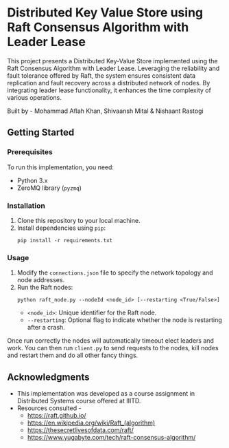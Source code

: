 # Distributed Key Value Store using Raft Consensus Algorithm with Leader Lease

This project presents a Distributed Key-Value Store implemented using the Raft Consensus Algorithm with Leader Lease. Leveraging the reliability and fault tolerance offered by Raft, the system ensures consistent data replication and fault recovery across a distributed network of nodes. By integrating leader lease functionality, it enhances the time complexity of various operations.

Built by - Mohammad Aflah Khan, Shivaansh Mital & Nishaant Rastogi

## Getting Started

### Prerequisites

To run this implementation, you need:

- Python 3.x
- ZeroMQ library (`pyzmq`)

### Installation

1. Clone this repository to your local machine.
2. Install dependencies using `pip`:
   ```
   pip install -r requirements.txt
   ```

### Usage

1. Modify the `connections.json` file to specify the network topology and node addresses.
2. Run the Raft nodes:
   ```
   python raft_node.py --nodeId <node_id> [--restarting <True/False>]
   ```
   - `<node_id>`: Unique identifier for the Raft node.
   - `--restarting`: Optional flag to indicate whether the node is restarting after a crash.

Once run correctly the nodes will automatically timeout elect leaders and work. You can then run `client.py` to send requests to the nodes, kill nodes and restart them and do all other fancy things.

## Acknowledgments

- This implementation was developed as a course assignment in Distributed Systems course offered at IIITD.
- Resources consulted - 
    - https://raft.github.io/
    - https://en.wikipedia.org/wiki/Raft_(algorithm)
    - https://thesecretlivesofdata.com/raft/
    - https://www.yugabyte.com/tech/raft-consensus-algorithm/
